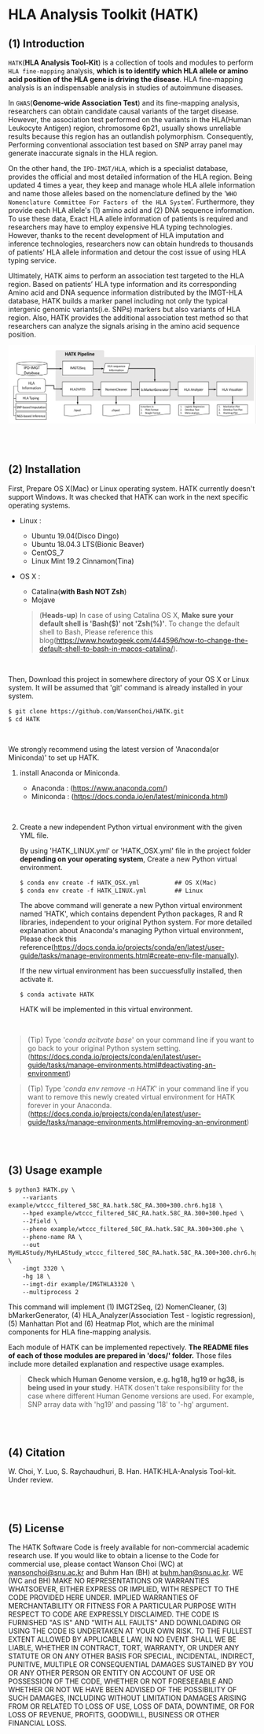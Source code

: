 # HLA Analysis Toolkit (HATK)

## (1) Introduction

`HATK`(**HLA Analysis Tool-Kit**) is a collection of tools and modules to perform `HLA fine-mapping` analysis, **which is to identify which HLA allele or amino acid position of the HLA gene is driving the disease**. HLA fine-mapping analysis is an indispensable analysis in studies of autoimmune diseases.

In `GWAS`(**Genome-wide Association Test**) and its fine-mapping analysis, researchers can obtain candidate causal variants of the target disease. However, the association test performed on the variants in the HLA(Human Leukocyte Antigen) region, chromosome 6p21, usually shows unreliable results because this region has an outlandish polymorphism. Consequently, Performing conventional association test based on SNP array panel may generate inaccurate signals in the HLA region.

On the other hand, the `IPD-IMGT/HLA`, which is a specialist database, provides the official and most detailed information of the HLA region. Being updated 4 times a year, they keep and manage whole HLA allele information and name those alleles based on the nomenclature defined by the '`WHO Nomenclature Committee For Factors of the HLA System`’. Furthermore, they provide each HLA allele's (1) amino acid and (2) DNA sequence information. To use these data, Exact HLA allele information of patients is required and researchers may have to employ expensive HLA typing technologies. However, thanks to the recent development of HLA imputation and inference technologies, researchers now can obtain hundreds to thousands of patients’ HLA allele information and detour the cost issue of using HLA typing service.

Ultimately, HATK aims to perform an association test targeted to the HLA region. Based on patients’ HLA type information and its corresponding Amino acid and DNA sequence information distributed by the IMGT-HLA database, HATK builds a marker panel including not only the typical intergenic genomic variants(i.e. SNPs) markers but also variants of HLA region. Also, HATK provides the additional association test method so that researchers can analyze the signals arising in the amino acid sequence position.


![README_Main_Pipeline_WorkFlow](docs/img/README_Main_Pipeline_WorkFlow.png)

<br>
<br>



## (2) Installation

First, Prepare OS X(Mac) or Linux operating system. HATK currently doesn't support Windows. It was checked that HATK can work in the next specific operating systems.

- Linux : 
    - Ubuntu 19.04(Disco Dingo)
    - Ubuntu 18.04.3 LTS(Bionic Beaver)
    - CentOS_7
    - Linux Mint 19.2 Cinnamon(Tina)
- OS X : 
    - Catalina(**with Bash NOT Zsh**)
    - Mojave

    > (**Heads-up**) In case of using Catalina OS X, **Make sure your default shell is 'Bash($)' not 'Zsh(%)'**. To change the default shell to Bash, Please reference this blog(https://www.howtogeek.com/444596/how-to-change-the-default-shell-to-bash-in-macos-catalina/).

<br>

Then, Download this project in somewhere directory of your OS X or Linux system. It will be assumed that 'git' command is already installed in your system.

```
$ git clone https://github.com/WansonChoi/HATK.git
$ cd HATK
```
<br>

We strongly recommend using the latest version of 'Anaconda(or Miniconda)' to set up HATK.


1. install Anaconda or Miniconda.

    - Anaconda : (https://www.anaconda.com/)
    - Miniconda : (https://docs.conda.io/en/latest/miniconda.html)

<br>

2. Create a new independent Python virtual environment with the given YML file.

	By using 'HATK_LINUX.yml' or 'HATK_OSX.yml' file in the project folder **depending on your operating system**, Create a new Python virtual environment.
    
	```
	$ conda env create -f HATK_OSX.yml          ## OS X(Mac)
	$ conda env create -f HATK_LINUX.yml        ## Linux
	```
	
	The above command will generate a new Python virtual environment named 'HATK', which contains dependent Python packages, R and R libraries, independent to your original Python system. For more detailed explanation about Anaconda's managing Python virtual environment, Please check this reference(https://docs.conda.io/projects/conda/en/latest/user-guide/tasks/manage-environments.html#create-env-file-manually).

	If the new virtual environment has been succuessfully installed, then activate it.

	```
	$ conda activate HATK
	```


    HATK will be implemented in this virtual environment. 

<!-- <br>

3. Install 'R' statistical programming language and the next three R libraries.

    - gplots
    - RColorBrewer
    - shape

    These 3 libraries are required to plot Heatmap. Otherwise, Heatmap will fail.

    ```
    $ Rscript -e "install.packages(c('gplots', 'RColorBrewer', 'shape'), dependencies=TRUE, repos='https://cran.cnr.berkeley.edu/')"
    ```

    > (Tip) You can use another CRAN repository. Choose the one located near to your country. (https://cran.r-project.org/mirrors.html) -->



<br>


> (Tip) Type '_conda acitvate base_' on your command line if you want to go back to your original Python system setting. (https://docs.conda.io/projects/conda/en/latest/user-guide/tasks/manage-environments.html#deactivating-an-environment)


> (Tip) Type '_conda env remove -n HATK_' in your command line if you want to remove this newly created virtual environment for HATK forever in your Anaconda. (https://docs.conda.io/projects/conda/en/latest/user-guide/tasks/manage-environments.html#removing-an-environment)

<br>
<br>


## (3) Usage example

```
$ python3 HATK.py \
    --variants example/wtccc_filtered_58C_RA.hatk.58C_RA.300+300.chr6.hg18 \
    --hped example/wtccc_filtered_58C_RA.hatk.58C_RA.300+300.hped \
    --2field \
    --pheno example/wtccc_filtered_58C_RA.hatk.58C_RA.300+300.phe \
    --pheno-name RA \
    --out MyHLAStudy/MyHLAStudy_wtccc_filtered_58C_RA.hatk.58C_RA.300+300.chr6.hg18 \
    -imgt 3320 \
    -hg 18 \
    --imgt-dir example/IMGTHLA3320 \
    --multiprocess 2
```

This command will implement (1) IMGT2Seq, (2) NomenCleaner, (3) bMarkerGenerator, (4) HLA_Analyzer(Association Test - logistic regression), (5) Manhattan Plot and (6) Heatmap Plot, which are the minimal components for HLA fine-mapping analysis.

Each module of HATK can be implemented repectively. **The README files of each of those modules are prepared in 'docs/' folder.** Those files include more detailed explanation and respective usage examples.

> **Check which Human Genome version, e.g. hg18, hg19 or hg38, is being used in your study**. HATK dosen't take responsibility for the case where different Human Genome versions are used. For example, SNP array data with 'hg19' and passing '18' to '-hg' argument.

<br>
<br>

## (4) Citation
W. Choi, Y. Luo, S. Raychaudhuri, B. Han. HATK:HLA-Analysis Tool-kit. Under review.

<br>
<br>


## (5) License

The HATK Software Code is freely available for non-commercial academic research use. If you would like to obtain a license to the Code for commercial use, please contact Wanson Choi (WC) at wansonchoi@snu.ac.kr and Buhm Han (BH) at buhm.han@snu.ac.kr. WE (WC and BH) MAKE NO REPRESENTATIONS OR WARRANTIES WHATSOEVER, EITHER EXPRESS OR IMPLIED, WITH RESPECT TO THE CODE PROVIDED HERE UNDER. IMPLIED WARRANTIES OF MERCHANTABILITY OR FITNESS FOR A PARTICULAR PURPOSE WITH RESPECT TO CODE ARE EXPRESSLY DISCLAIMED. THE CODE IS FURNISHED "AS IS" AND "WITH ALL FAULTS" AND DOWNLOADING OR USING THE CODE IS UNDERTAKEN AT YOUR OWN RISK. TO THE FULLEST EXTENT ALLOWED BY APPLICABLE LAW, IN NO EVENT SHALL WE BE LIABLE, WHETHER IN CONTRACT, TORT, WARRANTY, OR UNDER ANY STATUTE OR ON ANY OTHER BASIS FOR SPECIAL, INCIDENTAL, INDIRECT, PUNITIVE, MULTIPLE OR CONSEQUENTIAL DAMAGES SUSTAINED BY YOU OR ANY OTHER PERSON OR ENTITY ON ACCOUNT OF USE OR POSSESSION OF THE CODE, WHETHER OR NOT FORESEEABLE AND WHETHER OR NOT WE HAVE BEEN ADVISED OF THE POSSIBILITY OF SUCH DAMAGES, INCLUDING WITHOUT LIMITATION DAMAGES ARISING FROM OR RELATED TO LOSS OF USE, LOSS OF DATA, DOWNTIME, OR FOR LOSS OF REVENUE, PROFITS, GOODWILL, BUSINESS OR OTHER FINANCIAL LOSS.






<!-- comment 
## \<History\>

2nd Repository for HATK project.

(2018. 8. 2.)
Remote repository has been moved from Bitbucket to Github.


(2018. 12. 19.)
The branch 'b_20181219' has been created to
	(1) introduce logging system,
	(2) optimize and enhance the general performance,

and etc. 


(2019. 1. 10.)
The core engine modules("HLAtoSequences.py", "encodeVariants.py", "encodeHLA.py") are reworked urgently to solve the memroy usage problem(It was found to use maximum 64G RAM apporximately maybe due to Pandas).

The rework was primarily done in the work with Yang Luo in the repository of "MakeReference_v2" and the finalized rework outputs are applied to this project.
-->


<!-- ## (2) Backgrounds

#### [Extreme Polymorphism in HLA region]

- Genes in the HLA region are well known for their extreme polymorphism. For example, It has been found that there are at least 7,000 alleles for the HLA-B gene and other HLA genes also usually have more than 100 alleles. (<https://www.ebi.ac.uk/ipd/imgt/hla/stats.html>) Furthermore, while the SNPs in the most of genome are assumed to be bi-allelic, which means only two kinds of different alleles appear in each position of those SNPs, the SNPs in the HLA region are often more than bi-allelic.
- NGS technique with Human Reference Genome and most SNP array panel, which lots of genomic researchers employ, actually assume that all SNPs are bi-allelic including the SNPs in the HLA region. That's why the result of the association test on the HLA region is usually inaccurate.
- The IPD-IMGT/HLA database is a specialist database and provides the official amino acid and DNA sequence of each HLA allele. This information can be used to make a marker panel of the researcher's study samples where this marker panel can include the polymorphism of the HLA region.
- The IPD-IMGT/HLA database not only supervises the sequence information but also names those official sequences based on the nomenclature defined by the `WHO Nomenclature Committee For Factors of the HLA System`(<http://hla.alleles.org/nomenclature/committee.html>).

- Also, the IMGT-HLA database continuously updates itself 4 times a year, collecting new HLA alleles and their sequence information.
- HLA researchers may want to choose the latest or specific version of the IMGT-HLA database.

- HATK provides a module IMGT2Seq which can pre-process data files distributed by the IMGT-HLA database with the specific version. By processing the data to dictionary files, the IMGT2Seq not only facilitates the following steps of HATK but also lets researchers use that information more conveniently. Please check '_1_IMGT2Seq.md' file in 'docs/' folder for more details about the IMGT2Seq.


#### [HLA Nomenclature]

- As mentioned above, it is common for HLA genes to have more than 100, even thousands, alleles due to its polymorphism. Consequently, To handle those many alleles, the '`WHO Nomenclature Committee For Factors of the HLA System`’ introduced their own nomenclature system and names all those alleles based on this nomenclature.

- The 1st nomenclature without separator (ex. A*3301) was introduced in 1987. However, as more and more new HLA alleles were found, that nomenclature became not enough to embrace all those alleles, which is called 'rollover' problem. So, around 2010, '`The WHO Nomenclature Committee for Factors of the HLA System`' met and updated the old nomenclature(http://hla.alleles.org/nomenclature/naming_2010.html).

- Also, in the updated nomenclature, two more nomenclatures, P-code and G-code, were newly introduced to effectively classify HLA alleles based on the difference in the 2nd and 3rd exon of amino acid or DNA sequence. Researchers may have to convert HLA alleles given in `P-code` or `G-code` nomenclature to the ones in the `standard` nomenclature.

- The thing is that both old and updated nomenclature can be used in the HLA research area. In other words, some research groups keep their patients' HLA type information in the old nomenclature and other groups do it in the updated one. Researches may confront a situation where they have to check whether the given HLA allele is in either the old or updated nomenclature. Also, they might need to convert a given HLA allele name within the old nomenclature to its updated one.

- The field-separator is often omitted implicitly though the updated nomenclature is used. Sometimes researchers need to retrieve that field information back. For example, if the allele DPB1\*101101 is given, then researchers need to determine whether this allele corresponds to DBP1\*10:11:01, DPB1\*101:101 or DPB1\*1011:01. The actual answer for this is DPB1\*1011:01 in the IMGT version 3.37.0.

- The module NomenCleaner undertakes those converting jobs including field-checking function.  Please check '_3_NomenCleaner.md' file in 'docs/' folder for more details about the NomenCleaner.



#### [Various sources to acquire patients’ HLA type information]

- `HLA type information` of patients is required to bring the amino acid and DNA sequence information distributed by the IMGT-HLA database.
- To get the patients' HLA type information, the gold-standard way is to take advantage of sequencing-based **HLA typing service**. However, **this way usually takes lots of costs for researchers**.
- Thanks to the recent development of HLA imputation and inference technologies, researchers now can obtain patients’ HLA allele information without using the HLA typing service and detour the cost issue.
- There are lots of software that realize that HLA imputaton or inference. However, the output of each of that software, i.e. output file format, containing HLA type information also varies. Researchers may perform additional text-processing to merge and integrate those results.
- Here, we introduced a new file format `HLA PED(HPED)` where all those results from different software can be merged. This file format is similar to the PLINK ped file but consists of 22(6 + 8*2) columns. Left 6 columns are exactly same as Plink ped file ('Family_ID', 'Individual_ID', 'Paternal_ID', 'Maternal_ID', 'Sex', 'Phenotype') and other 16 columns are Individual's HLA diploid (unphased) genotypes(2 HLA alleles for each HLA gene) of **8 HLA genes(A, B, C, DPA1, DPB1, DQA1, DQB1, DRB1; in this order)**.
- HLA2HPED takes the results from each different software and merge them into a new HPED file.

#### [Proper Association Test]

- Under construction. -->